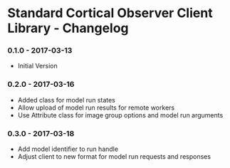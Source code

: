 # Standard Cortical Observer Client Library - Changelog

### 0.1.0 - 2017-03-13

* Initial Version

### 0.2.0 - 2017-03-16

* Added class for model run states
* Allow upload of model run results for remote workers
* Use Attribute class for image group options and model run arguments

### 0.3.0 - 2017-03-18

* Add model identifier to run handle
* Adjust client to new format for model run requests and responses
